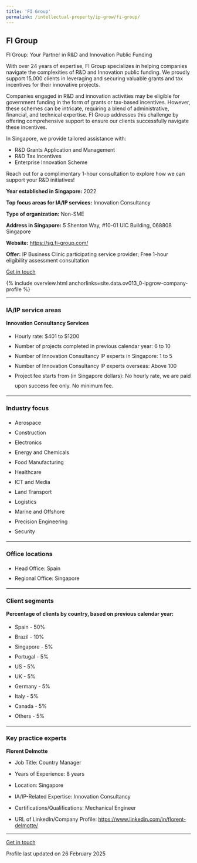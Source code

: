 ```yaml
---
title: 'FI Group'
permalink: /intellectual-property/ip-grow/fi-group/
---
```


## FI Group

FI Group: Your Partner in R&D and Innovation Public Funding

With over 24 years of expertise, FI Group specializes in helping companies navigate the complexities of R&D and Innovation public funding. We proudly support 15,000 clients in leveraging and securing valuable grants and tax incentives for their innovative projects.

Companies engaged in R&D and innovation activities may be eligible for government funding in the form of grants or tax-based incentives. However, these schemes can be intricate, requiring a blend of administrative, financial, and technical expertise. FI Group addresses this challenge by offering comprehensive support to ensure our clients successfully navigate these incentives.

In Singapore, we provide tailored assistance with:

- R&D Grants Application and Management
- R&D Tax Incentives
- Enterprise Innovation Scheme

Reach out for a complimentary 1-hour consultation to explore how we can support your R&D initiatives!

<b>Year established in Singapore:</b> 2022

<b>Top focus areas for IA/IP services:</b> Innovation Consultancy

<b>Type of organization:</b> Non-SME

<b>Address in Singapore:</b> 5 Shenton Way, #10-01 UIC Building, 068808 Singapore

<b>Website:</b> <a href='https://sg.fi-group.com/'>https://sg.fi-group.com/</a>

<b>Offer:</b> IP Business Clinic participating service provider; Free 1-hour eligibility assessment consultation

<a class='btn' href='https://form.gov.sg/67b6d5907b7999e79d4413c1' target='_blank' rel='noopener'>Get in touch</a>

{% include overview.html anchorlinks=site.data.ov013_0-ipgrow-company-profile %}

---
<a name='ip-related-service-areas'></a>
### IA/IP service areas

**Innovation Consultancy Services**

<ul>
<li style='line-height: 27px; margin: 0px 0px !important'>Hourly rate:  $401 to $1200</li>
<li style='line-height: 27px; margin: 0px 0px !important'>Number of projects completed in previous calendar year: 6 to 10</li>
<li style='line-height: 27px; margin: 0px 0px !important'>Number of Innovation Consultancy IP experts in Singapore: 1 to 5</li>
<li style='line-height: 27px; margin: 0px 0px !important'>Number of Innovation Consultancy IP experts overseas: Above 100</li>
<li style='line-height: 27px; margin: 0px 0px !important'>Project fee starts from (in Singapore dollars):  No hourly rate, we are paid upon success fee only. No minimum fee.</li>
</ul>

---
<a name='industry-focus'></a>
### Industry focus

<ul><li style='line-height: 27px; margin: 0px 0px !important'> Aerospace</li><li style='line-height: 27px; margin: 0px 0px !important'>Construction</li><li style='line-height: 27px; margin: 0px 0px !important'>Electronics</li><li style='line-height: 27px; margin: 0px 0px !important'>Energy and Chemicals</li><li style='line-height: 27px; margin: 0px 0px !important'>Food Manufacturing</li><li style='line-height: 27px; margin: 0px 0px !important'>Healthcare</li><li style='line-height: 27px; margin: 0px 0px !important'>ICT and Media</li><li style='line-height: 27px; margin: 0px 0px !important'>Land Transport</li><li style='line-height: 27px; margin: 0px 0px !important'>Logistics</li><li style='line-height: 27px; margin: 0px 0px !important'>Marine and Offshore</li><li style='line-height: 27px; margin: 0px 0px !important'>Precision Engineering</li><li style='line-height: 27px; margin: 0px 0px !important'>Security</li></ul>

---
<a name='office-locations'></a>
### Office locations

<ul><li style='line-height: 27px; margin: 0px 0px !important'> Head Office: Spain</li><li style='line-height: 27px; margin: 0px 0px !important'>Regional Office: Singapore</li></ul>

---
<a name='client-segments'></a>
### Client segments

**Percentage of clients by country, based on previous calendar year:**

<ul><li style='line-height: 27px; margin: 0px 0px !important'> Spain - 50%</li><li style='line-height: 27px; margin: 0px 0px !important'>Brazil - 10%</li><li style='line-height: 27px; margin: 0px 0px !important'>Singapore - 5%</li><li style='line-height: 27px; margin: 0px 0px !important'>Portugal - 5%</li><li style='line-height: 27px; margin: 0px 0px !important'>US - 5%</li><li style='line-height: 27px; margin: 0px 0px !important'>UK - 5%</li><li style='line-height: 27px; margin: 0px 0px !important'>Germany - 5%</li><li style='line-height: 27px; margin: 0px 0px !important'>Italy - 5%</li><li style='line-height: 27px; margin: 0px 0px !important'>Canada - 5%</li><li style='line-height: 27px; margin: 0px 0px !important'>Others - 5%</li></ul>

---
<a name='key-practice-experts'></a>
### Key practice experts

**Florent Delmotte**
- Job Title: Country Manager
- Years of Experience: 8 years
- Location: Singapore
- IA/IP-Related Expertise: Innovation Consultancy
- Certifications/Qualifications: Mechanical Engineer

- URL of LinkedIn/Company Profile: 
<a href="https://www.linkedin.com/in/florent-delmotte/" target="_blank" rel="noopener">https://www.linkedin.com/in/florent-delmotte/</a>  


---
<p>
<a class='btn' href='https://form.gov.sg/67b6d5907b7999e79d4413c1' target='_blank' rel='noopener'>Get in touch</a>
</p>
Profile last updated on 26 February 2025
